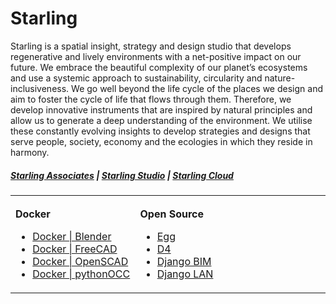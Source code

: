 # Starling

Starling is a spatial insight, strategy and design studio that develops regenerative and lively environments with a net-positive impact on our future. We embrace the beautiful complexity of our planet’s ecosystems and use a systemic approach to sustainability, circularity and nature-inclusiveness. We go well beyond the life cycle of the places we design and aim to foster the cycle of life that flows through them. Therefore, we develop innovative instruments that are inspired by natural principles and allow us to generate a deep understanding of the environment. We utilise these constantly evolving insights to develop strategies and designs that serve people, society, economy and the ecologies in which they reside in harmony.

##### [Starling Associates](https://www.starling.associates/ "Starling Associates") | [Starling Studio](https://www.starling.studio/ "Starling Studio") | [Starling Cloud](https://www.starling.cloud/ "Starling Cloud")


<div align="center">
<table><tbody><tr><td valign="top">
<img width="300" height="1" />

**Docker**

- [Docker | Blender](https://github.com/starling-cloud/docker-blender)
- [Docker | FreeCAD](https://github.com/starling-cloud/docker-freecad)
- [Docker | OpenSCAD](https://github.com/starling-cloud/docker-openscad)
- [Docker | pythonOCC](https://github.com/starling-cloud/docker-pythonocc)

</td><td valign="top">
<img width="300" height="1" />

**Open Source**

- [Egg](https://github.com/starling-cloud/egg)
- [D4](https://github.com/starling-cloud/d4)
- [Django BIM](https://github.com/starling-cloud/django-bim)
- [Django LAN](https://github.com/starling-cloud/django-lan)

</td><td valign="top">
<img width="300" height="1" />

</td></tr></tbody></table>
</div>
